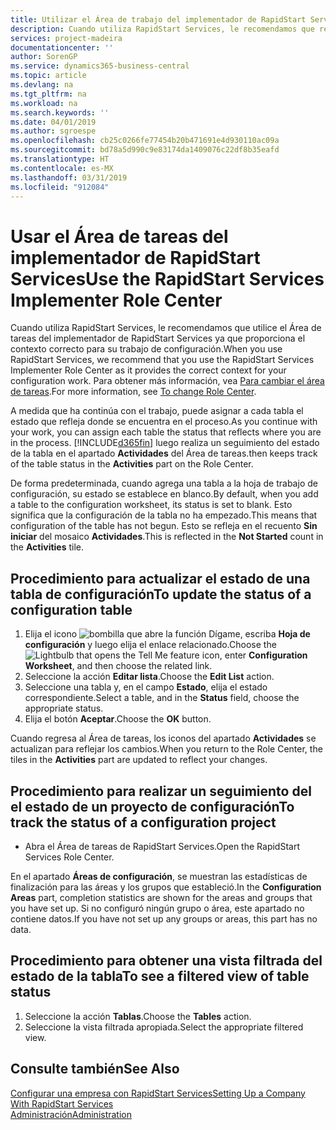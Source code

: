 ```yaml
---
title: Utilizar el Área de trabajo del implementador de RapidStart Services | Documentos de Microsoft
description: Cuando utiliza RapidStart Services, le recomendamos que realice un seguimiento de su trabajo y utilice el Área de tareas del implementador de RapidStart Services ya que proporciona el contexto correcto para su trabajo de configuración.
services: project-madeira
documentationcenter: ''
author: SorenGP
ms.service: dynamics365-business-central
ms.topic: article
ms.devlang: na
ms.tgt_pltfrm: na
ms.workload: na
ms.search.keywords: ''
ms.date: 04/01/2019
ms.author: sgroespe
ms.openlocfilehash: cb25c0266fe77454b20b471691e4d930110ac09a
ms.sourcegitcommit: bd78a5d990c9e83174da1409076c22df8b35eafd
ms.translationtype: HT
ms.contentlocale: es-MX
ms.lasthandoff: 03/31/2019
ms.locfileid: "912084"
---
```

# <a name="use-the-rapidstart-services-implementer-role-center"></a><span data-ttu-id="f7a4f-103">Usar el Área de tareas del implementador de RapidStart Services</span><span class="sxs-lookup"><span data-stu-id="f7a4f-103">Use the RapidStart Services Implementer Role Center</span></span>
<span data-ttu-id="f7a4f-104">Cuando utiliza RapidStart Services, le recomendamos que utilice el Área de tareas del implementador de RapidStart Services ya que proporciona el contexto correcto para su trabajo de configuración.</span><span class="sxs-lookup"><span data-stu-id="f7a4f-104">When you use RapidStart Services, we recommend that you use the RapidStart Services Implementer Role Center as it provides the correct context for your configuration work.</span></span> <span data-ttu-id="f7a4f-105">Para obtener más información, vea [Para cambiar el área de tareas](ui-change-basic-settings.md#to-change-role-center).</span><span class="sxs-lookup"><span data-stu-id="f7a4f-105">For more information, see [To change Role Center](ui-change-basic-settings.md#to-change-role-center).</span></span>

<span data-ttu-id="f7a4f-106">A medida que ha continúa con el trabajo, puede asignar a cada tabla el estado que refleja donde se encuentra en el proceso.</span><span class="sxs-lookup"><span data-stu-id="f7a4f-106">As you continue with your work, you can assign each table the status that reflects where you are in the process.</span></span> [!INCLUDE[d365fin](includes/d365fin_md.md)] <span data-ttu-id="f7a4f-107">luego realiza un seguimiento del estado de la tabla en el apartado **Actividades** del Área de tareas.</span><span class="sxs-lookup"><span data-stu-id="f7a4f-107">then keeps track of the table status in the **Activities** part on the Role Center.</span></span>  

<span data-ttu-id="f7a4f-108">De forma predeterminada, cuando agrega una tabla a la hoja de trabajo de configuración, su estado se establece en blanco.</span><span class="sxs-lookup"><span data-stu-id="f7a4f-108">By default, when you add a table to the configuration worksheet, its status is set to blank.</span></span> <span data-ttu-id="f7a4f-109">Esto significa que la configuración de la tabla no ha empezado.</span><span class="sxs-lookup"><span data-stu-id="f7a4f-109">This means that configuration of the table has not begun.</span></span> <span data-ttu-id="f7a4f-110">Esto se refleja en el recuento **Sin iniciar** del mosaico **Actividades**.</span><span class="sxs-lookup"><span data-stu-id="f7a4f-110">This is reflected in the **Not Started** count in the **Activities** tile.</span></span>  

## <a name="to-update-the-status-of-a-configuration-table"></a><span data-ttu-id="f7a4f-111">Procedimiento para actualizar el estado de una tabla de configuración</span><span class="sxs-lookup"><span data-stu-id="f7a4f-111">To update the status of a configuration table</span></span>  
1.  <span data-ttu-id="f7a4f-112">Elija el icono ![bombilla que abre la función Dígame](media/ui-search/search_small.png "Dígame que desea hacer"), escriba **Hoja de configuración** y luego elija el enlace relacionado.</span><span class="sxs-lookup"><span data-stu-id="f7a4f-112">Choose the ![Lightbulb that opens the Tell Me feature](media/ui-search/search_small.png "Tell me what you want to do") icon, enter **Configuration Worksheet**, and then choose the related link.</span></span>  
2.  <span data-ttu-id="f7a4f-113">Seleccione la acción **Editar lista**.</span><span class="sxs-lookup"><span data-stu-id="f7a4f-113">Choose the **Edit List** action.</span></span>  
3.  <span data-ttu-id="f7a4f-114">Seleccione una tabla y, en el campo **Estado**, elija el estado correspondiente.</span><span class="sxs-lookup"><span data-stu-id="f7a4f-114">Select a table, and in the **Status** field, choose the appropriate status.</span></span>  
4.  <span data-ttu-id="f7a4f-115">Elija el botón **Aceptar**.</span><span class="sxs-lookup"><span data-stu-id="f7a4f-115">Choose the **OK** button.</span></span>  

<span data-ttu-id="f7a4f-116">Cuando regresa al Área de tareas, los iconos del apartado **Actividades** se actualizan para reflejar los cambios.</span><span class="sxs-lookup"><span data-stu-id="f7a4f-116">When you return to the Role Center, the tiles in the **Activities** part are updated to reflect your changes.</span></span>  

## <a name="to-track-the-status-of-a-configuration-project"></a><span data-ttu-id="f7a4f-117">Procedimiento para realizar un seguimiento del el estado de un proyecto de configuración</span><span class="sxs-lookup"><span data-stu-id="f7a4f-117">To track the status of a configuration project</span></span>  
- <span data-ttu-id="f7a4f-118">Abra el Área de tareas de RapidStart Services.</span><span class="sxs-lookup"><span data-stu-id="f7a4f-118">Open the RapidStart Services Role Center.</span></span>  

<span data-ttu-id="f7a4f-119">En el apartado **Áreas de configuración**, se muestran las estadísticas de finalización para las áreas y los grupos que estableció.</span><span class="sxs-lookup"><span data-stu-id="f7a4f-119">In the **Configuration Areas** part, completion statistics are shown for the areas and groups that you have set up.</span></span> <span data-ttu-id="f7a4f-120">Si no configuró ningún grupo o área, este apartado no contiene datos.</span><span class="sxs-lookup"><span data-stu-id="f7a4f-120">If you have not set up any groups or areas, this part has no data.</span></span>  

## <a name="to-see-a-filtered-view-of-table-status"></a><span data-ttu-id="f7a4f-121">Procedimiento para obtener una vista filtrada del estado de la tabla</span><span class="sxs-lookup"><span data-stu-id="f7a4f-121">To see a filtered view of table status</span></span>  
1. <span data-ttu-id="f7a4f-122">Seleccione la acción **Tablas**.</span><span class="sxs-lookup"><span data-stu-id="f7a4f-122">Choose the **Tables** action.</span></span>  
2. <span data-ttu-id="f7a4f-123">Seleccione la vista filtrada apropiada.</span><span class="sxs-lookup"><span data-stu-id="f7a4f-123">Select the appropriate filtered view.</span></span>  

## <a name="see-also"></a><span data-ttu-id="f7a4f-124">Consulte también</span><span class="sxs-lookup"><span data-stu-id="f7a4f-124">See Also</span></span>  
[<span data-ttu-id="f7a4f-125">Configurar una empresa con RapidStart Services</span><span class="sxs-lookup"><span data-stu-id="f7a4f-125">Setting Up a Company With RapidStart Services</span></span>](admin-set-up-a-company-with-rapidstart.md)  
[<span data-ttu-id="f7a4f-126">Administración</span><span class="sxs-lookup"><span data-stu-id="f7a4f-126">Administration</span></span>](admin-setup-and-administration.md)
